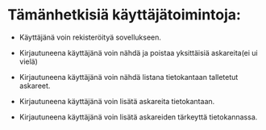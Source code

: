# Tämänhetkisiä käyttäjätoimintoja:

* Käyttäjänä voin rekisteröityä sovellukseen.

* Kirjautuneena käyttäjänä voin nähdä ja poistaa yksittäisiä askareita(ei ui vielä)
* Kirjautuneena käyttäjänä voin nähdä listana tietokantaan talletetut askareet.
* Kirjautuneena käyttäjänä voin lisätä askareita tietokantaan.
* Kirjautuneena käyttäjänä voin lisätä askareiden tärkeyttä tietokannassa.



